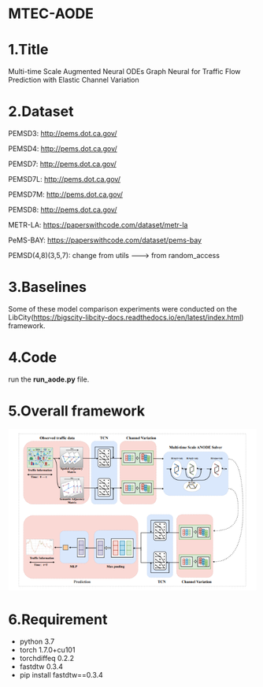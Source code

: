 # MTEC-AODE

# 1.Title

Multi-time Scale Augmented Neural ODEs Graph Neural for Traffic Flow Prediction with Elastic Channel Variation

# 2.Dataset

PEMSD3: http://pems.dot.ca.gov/

PEMSD4: http://pems.dot.ca.gov/

PEMSD7: http://pems.dot.ca.gov/

PEMSD7L: http://pems.dot.ca.gov/

PEMSD7M: http://pems.dot.ca.gov/

PEMSD8: http://pems.dot.ca.gov/

METR-LA: https://paperswithcode.com/dataset/metr-la

PeMS-BAY: https://paperswithcode.com/dataset/pems-bay

PEMSD(4,8)(3,5,7): change from utils ---> from random_access

# 3.Baselines

Some of these model comparison experiments were conducted on the LibCity(https://bigscity-libcity-docs.readthedocs.io/en/latest/index.html) framework.


# 4.Code

run the  __run_aode.py__ file.

# 5.Overall framework

![PNG](/Overall_Architecture.png)

# 6.Requirement

* python 3.7
* torch 1.7.0+cu101
* torchdiffeq 0.2.2
* fastdtw 0.3.4
* pip install fastdtw==0.3.4



